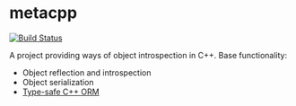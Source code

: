 metacpp
=======
[![Build Status](https://travis-ci.org/the-alien/metacpp.svg?branch=master)](https://travis-ci.org/the-alien/metacpp)

A project providing ways of object introspection in C++.
Base functionality:
* Object reflection and introspection
* Object serialization
* [Type-safe C++ ORM](https://github.com/the-alien/metacpp/wiki/orm-overlook)
